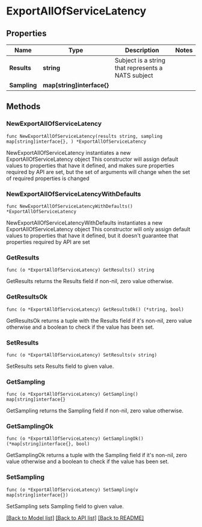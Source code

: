# ExportAllOfServiceLatency

## Properties

Name | Type | Description | Notes
------------ | ------------- | ------------- | -------------
**Results** | **string** | Subject is a string that represents a NATS subject | 
**Sampling** | **map[string]interface{}** |  | 

## Methods

### NewExportAllOfServiceLatency

`func NewExportAllOfServiceLatency(results string, sampling map[string]interface{}, ) *ExportAllOfServiceLatency`

NewExportAllOfServiceLatency instantiates a new ExportAllOfServiceLatency object
This constructor will assign default values to properties that have it defined,
and makes sure properties required by API are set, but the set of arguments
will change when the set of required properties is changed

### NewExportAllOfServiceLatencyWithDefaults

`func NewExportAllOfServiceLatencyWithDefaults() *ExportAllOfServiceLatency`

NewExportAllOfServiceLatencyWithDefaults instantiates a new ExportAllOfServiceLatency object
This constructor will only assign default values to properties that have it defined,
but it doesn't guarantee that properties required by API are set

### GetResults

`func (o *ExportAllOfServiceLatency) GetResults() string`

GetResults returns the Results field if non-nil, zero value otherwise.

### GetResultsOk

`func (o *ExportAllOfServiceLatency) GetResultsOk() (*string, bool)`

GetResultsOk returns a tuple with the Results field if it's non-nil, zero value otherwise
and a boolean to check if the value has been set.

### SetResults

`func (o *ExportAllOfServiceLatency) SetResults(v string)`

SetResults sets Results field to given value.


### GetSampling

`func (o *ExportAllOfServiceLatency) GetSampling() map[string]interface{}`

GetSampling returns the Sampling field if non-nil, zero value otherwise.

### GetSamplingOk

`func (o *ExportAllOfServiceLatency) GetSamplingOk() (*map[string]interface{}, bool)`

GetSamplingOk returns a tuple with the Sampling field if it's non-nil, zero value otherwise
and a boolean to check if the value has been set.

### SetSampling

`func (o *ExportAllOfServiceLatency) SetSampling(v map[string]interface{})`

SetSampling sets Sampling field to given value.



[[Back to Model list]](../README.md#documentation-for-models) [[Back to API list]](../README.md#documentation-for-api-endpoints) [[Back to README]](../README.md)


